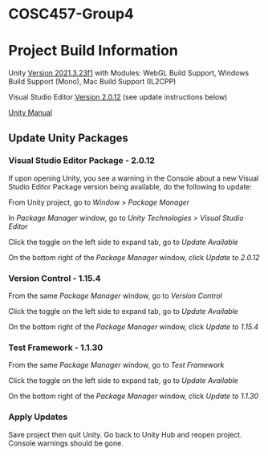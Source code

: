 # COSC457-Group4

# Project Build Information

Unity [Version 2021.3.23f1](https://unity3d.com/es/unity/whats-new/2020.3.23) with Modules: WebGL Build Support, Windows Build Support (Mono), Mac Build Support (IL2CPP)

Visual Studio Editor [Version 2.0.12](https://docs.unity3d.com/Packages/com.unity.ide.visualstudio@2.0/manual/index.html) (see update instructions below)

[Unity Manual](https://docs.unity3d.com/Manual/UnityManual.html)

## Update Unity Packages

### Visual Studio Editor Package - 2.0.12

If upon opening Unity, you see a warning in the Console about a new Visual Studio Editor Package version being available, do the following to update:

From Unity project, go to *Window* > *Package Manager*

In *Package Manager* window, go to *Unity Technologies* > *Visual Studio Editor*

Click the toggle on the left side to expand tab, go to *Update Available*

On the bottom right of the *Package Manager* window, click *Update to 2.0.12*

### Version Control - 1.15.4

From the same *Package Manager* window, go to *Version Control*

Click the toggle on the left side to expand tab, go to *Update Available*

On the bottom right of the *Package Manager* window, click *Update to 1.15.4*

### Test Framework - 1.1.30

From the same *Package Manager* window, go to *Test Framework*

Click the toggle on the left side to expand tab, go to *Update Available*

On the bottom right of the *Package Manager* window, click *Update to 1.1.30*

### Apply Updates

Save project then quit Unity. Go back to Unity Hub and reopen project. Console warnings should be gone.
